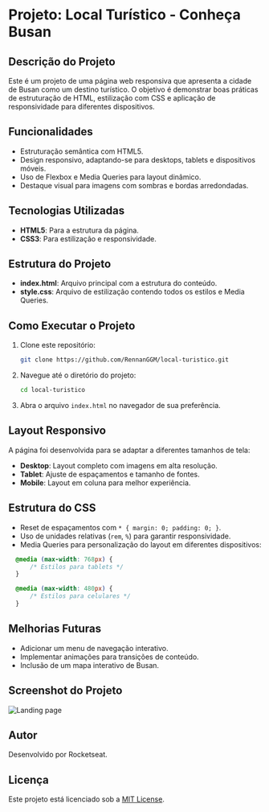 # Projeto: Local Turístico - Conheça Busan

## Descrição do Projeto

Este é um projeto de uma página web responsiva que apresenta a cidade de Busan como um destino turístico. O objetivo é demonstrar boas práticas de estruturação de HTML, estilização com CSS e aplicação de responsividade para diferentes dispositivos.

## Funcionalidades

- Estruturação semântica com HTML5.
- Design responsivo, adaptando-se para desktops, tablets e dispositivos móveis.
- Uso de Flexbox e Media Queries para layout dinâmico.
- Destaque visual para imagens com sombras e bordas arredondadas.

## Tecnologias Utilizadas

- **HTML5**: Para a estrutura da página.
- **CSS3**: Para estilização e responsividade.

## Estrutura do Projeto

- **index.html**: Arquivo principal com a estrutura do conteúdo.
- **style.css**: Arquivo de estilização contendo todos os estilos e Media Queries.

## Como Executar o Projeto

1. Clone este repositório:
   ```bash
   git clone https://github.com/RennanGGM/local-turistico.git
   ```
2. Navegue até o diretório do projeto:
   ```bash
   cd local-turistico
   ```
3. Abra o arquivo `index.html` no navegador de sua preferência.

## Layout Responsivo

A página foi desenvolvida para se adaptar a diferentes tamanhos de tela:

- **Desktop**: Layout completo com imagens em alta resolução.
- **Tablet**: Ajuste de espaçamentos e tamanho de fontes.
- **Mobile**: Layout em coluna para melhor experiência.

## Estrutura do CSS

- Reset de espaçamentos com `* { margin: 0; padding: 0; }`.
- Uso de unidades relativas (`rem`, `%`) para garantir responsividade.
- Media Queries para personalização do layout em diferentes dispositivos:
```css
  @media (max-width: 768px) {
      /* Estilos para tablets */
  }

  @media (max-width: 480px) {
      /* Estilos para celulares */
  }
  ```

## Melhorias Futuras

- Adicionar um menu de navegação interativo.
- Implementar animações para transições de conteúdo.
- Inclusão de um mapa interativo de Busan.

## Screenshot do Projeto

![Landing page](assets/capa.png)

## Autor

Desenvolvido por Rocketseat.

## Licença

Este projeto está licenciado sob a [MIT License](LICENSE).

